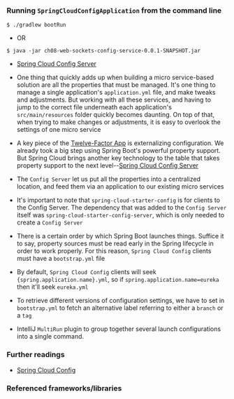 ### Running `SpringCloudConfigApplication` from the command line
```
$ ./gradlew bootRun
```
 - OR
```
$ java -jar ch08-web-sockets-config-service-0.0.1-SNAPSHOT.jar
```

 - [Spring Cloud Config Server](https://spring.io/projects/spring-cloud-config)
 
 - One thing that quickly adds up when building a micro service-based solution are all the properties that
   must be managed. It's one thing to manage a single application's `application.yml` file, and make tweaks
   and adjustments. But working with all these services, and having to jump to the correct file underneath
   each application's `src/main/resources` folder quickly becomes daunting. On top of that, when trying to
   make changes or adjustments, it is easy to overlook the settings of one micro service
   
 - A key piece of the [Twelve-Factor App](https://12factor.net/) is externalizing configuration. We already
   took a big step using Spring Boot's powerful property support. But Spring Cloud brings another key technology
   to the table that takes property support to the next level--[Spring Cloud Config Server](https://spring.io/projects/spring-cloud-config)
   
 - The `Config Server` let us put all the properties into a centralized location, and feed them via an
   application to our existing micro services
 
 - It's important to note that `spring-cloud-starter-config` is for clients to the Config Server. The
   dependency that was added to the `Config Server` itself was `spring-cloud-starter-config-server`,
   which is only needed to create a `Config Server`  

 - There is a certain order by which Spring Boot launches things. Suffice it to say, property sources must
   be read early in the Spring lifecycle in order to work properly. For this reason, `Spring Cloud Config`
   clients must have a `bootstrap.yml` file

 - By default, `Spring Cloud Config` clients will seek `{spring.application.name}.yml`, so if
  `spring.application.name=eureka` then it'll seek `eureka.yml`   
  
 - To retrieve different versions of configuration settings, we have to set in `bootstrap.yml` to fetch an
   alternative label referring to either a `branch` or a `tag`
   
 - IntelliJ `MultiRun` plugin to group together several launch configurations into a single command.

### Further readings

 - [Spring Cloud Config](https://cloud.spring.io/spring-cloud-static/spring-cloud-config/2.1.3.RELEASE/single/spring-cloud-config.html)

### Referenced frameworks/libraries

















